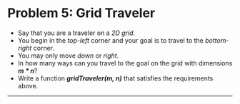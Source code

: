 # Problem 5: Grid Traveler

- Say that you are a traveler on a _2D grid_.
- You begin in the _top-left_ corner and your goal is to travel to the _bottom-right_ corner.
- You may only move _down_ or _right_.
- In how many ways can you travel to the goal on the grid with dimensions **_m \* n_**?
- Write a function **_gridTraveler(m, n)_** that satisfies the requirements above.

---
